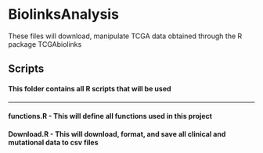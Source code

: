 # BiolinksAnalysis
These files will download, manipulate TCGA data obtained through the R package TCGAbiolinks

## Scripts
#### This folder contains all R scripts that will be used 
-----------------------------------------------------------------------------------------------------------


#### functions.R - This will define all functions used in this project
#### Download.R - This will download, format, and save all clinical and mutational data to csv files
